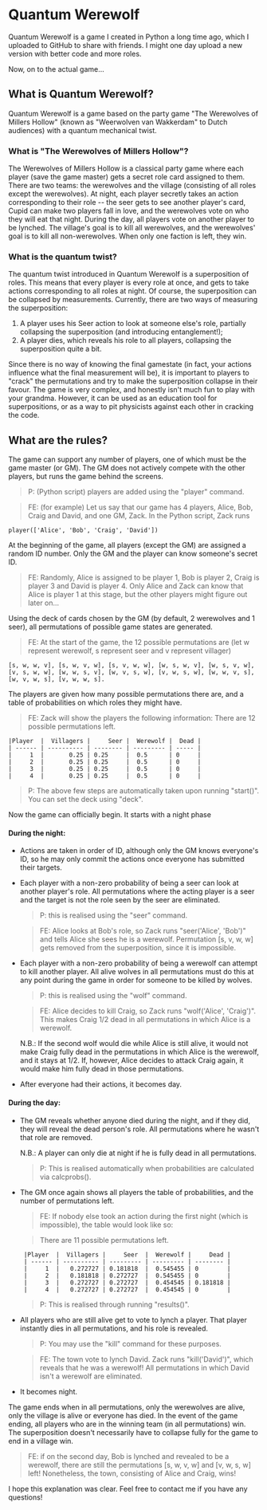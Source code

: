 # Quantum Werewolf

Quantum Werewolf is a game I created in Python a long time ago, which I uploaded to GitHub to share with friends.
I might one day upload a new version with better code and more roles.

Now, on to the actual game...

## What is Quantum Werewolf?

Quantum Werewolf is a game based on the party game "The Werewolves of Millers Hollow" (known as "Weerwolven van Wakkerdam" to Dutch audiences) with a quantum mechanical twist.


### What is "The Werewolves of Millers Hollow"?

The Werewolves of Millers Hollow is a classical party game where each player (save the game master) gets a secret role card assigned to them. There are two teams: the werewolves
and the village (consisting of all roles except the werewolves). At night, each player secretly takes an action corresponding to their role -- the seer gets to see another player's card,
Cupid can make two players fall in love, and the werewolves vote on who they will eat that night. During the day, all players vote on another player to be lynched.
The village's goal is to kill all werewolves, and the werewolves' goal is to kill all non-werewolves. When only one faction is left, they win.

### What is the quantum twist?

The quantum twist introduced in Quantum Werewolf is a superposition of roles. This means that every player is every role at once, and gets to take actions corresponding to all roles at night.
Of course, the superposition can be collapsed by measurements. Currently, there are two ways of measuring the superposition:

1. A player uses his Seer action to look at someone else's role, partially collapsing the superposition (and introducing entanglement!);
2. A player dies, which reveals his role to all players, collapsing the superposition quite a bit.

Since there is no way of knowing the final gamestate (in fact, your actions influence what the final measurement will be), it is important to players to "crack" the permutations
and try to make the superposition collapse in their favour. The game is very complex, and honestly isn't much fun to play with your grandma. However, it can be used as an
education tool for superpositions, or as a way to pit physicists against each other in cracking the code.

## What are the rules?

The game can support any number of players, one of which must be the game master (or GM). The GM does not actively compete with the other players, but runs the game behind
the screens.

>P: (Python script) players are added using the "player" command.

>FE: (for example) Let us say that our game has 4 players, Alice, Bob, Craig and David, and one GM, Zack. In the Python script, Zack runs

    player(['Alice', 'Bob', 'Craig', 'David'])

At the beginning of the game, all players (except the GM) are assigned a random ID number. Only the GM and the player can know someone's secret ID.
> FE: Randomly, Alice is assigned to be player 1, Bob is player 2, Craig is player 3 and David is player 4. Only Alice and Zack can know that Alice is player 1 at this stage, but the other players might figure out later on...

Using the deck of cards chosen by the GM (by default, 2 werewolves and 1 seer), all permutations of possible game states are generated.
>FE: At the start of the game, the 12 possible permutations are (let w represent werewolf, s represent seer and v represent villager)

    [s, w, w, v], [s, w, v, w], [s, v, w, w], [w, s, w, v], [w, s, v, w], [v, s, w, w], [w, w, s, v], [w, v, s, w], [v, w, s, w], [w, w, v, s], [w, v, w, s], [v, w, w, s].

The players are given how many possible permutations there are, and a table of probabilities on which roles they might have.
> FE: Zack will show the players the following information:
> There are 12 possible permutations left.

    |Player  |  Villagers |     Seer |  Werewolf |  Dead |
    | ------ | ---------- | -------- | --------- | ----- |
    |     1  |       0.25 | 0.25     |  0.5      | 0     |
    |     2  |       0.25 | 0.25     |  0.5      | 0     |
    |     3  |       0.25 | 0.25     |  0.5      | 0     |
    |     4  |       0.25 | 0.25     |  0.5      | 0     |

> P: The above few steps are automatically taken upon running "start()". You can set the deck using "deck".

Now the game can officially begin. It starts with a night phase

#### During the night:

- Actions are taken in order of ID, although only the GM knows everyone's ID, so he may only commit the actions once everyone has submitted their targets.

- Each player with a non-zero probability of being a seer can look at another player's role. All permutations where the acting player is a seer and the target is not
   the role seen by the seer are eliminated.

   > P: this is realised using the "seer" command.

   > FE: Alice looks at Bob's role, so Zack runs "seer('Alice', 'Bob')" and tells Alice she sees he is a werewolf. Permutation [s, v, w, w] gets removed from the superposition, since it is impossible.

- Each player with a non-zero probability of being a werewolf can attempt to kill another player. All alive wolves in all permutations must do this at any point during the game in order for someone to be killed by wolves.

   > P: this is realised using the "wolf" command.

   > FE: Alice decides to kill Craig, so Zack runs "wolf('Alice', 'Craig')". This makes Craig 1/2 dead in all permutations in which Alice is a werewolf.

   N.B.: If the second wolf would die while Alice is still alive, it would not make Craig fully dead in the permutations in which Alice is the werewolf, and it stays at 1/2. If, however, Alice decides to attack Craig again, it would make him fully dead in those permutations.

- After everyone had their actions, it becomes day.

#### During the day:

- The GM reveals whether anyone died during the night, and if they did, they will reveal the dead person's role. All permutations where he wasn't that role are removed.

   N.B.: A player can only die at night if he is fully dead in all permutations.

   > P: This is realised automatically when probabilities are calculated via calcprobs().

 - The GM once again shows all players the table of probabilities, and the number of permutations left.

   > FE: If nobody else took an action during the first night (which is impossible), the table would look like so:

   > There are 11 possible permutations left.

        |Player  |  Villagers |     Seer  |  Werewolf |     Dead |
        | ------ | ---------- | --------- | --------- | -------- |
        |     1  |   0.272727 | 0.181818  |  0.545455 | 0        |
        |     2  |   0.181818 | 0.272727  |  0.545455 | 0        |
        |     3  |   0.272727 | 0.272727  |  0.454545 | 0.181818 |
        |     4  |   0.272727 | 0.272727  |  0.454545 | 0        |

    > P: This is realised through running "results()".

  - All players who are still alive get to vote to lynch a player. That player instantly dies in all permutations, and his role is revealed.

    > P: You may use the "kill" command for these purposes.

    > FE: The town vote to lynch David. Zack runs "kill('David')", which reveals that he was a werewolf! All permutations in which David isn't a werewolf are eliminated.

  - It becomes night.


The game ends when in all permutations, only the werewolves are alive, only the village is alive or everyone has died. In the event of the game ending, all players who
are in the winning team (in all permutations) win. The superposition doesn't necessarily have to collapse fully for the game to end in a village win.

> FE: if on the second day, Bob is lynched and revealed to be a werewolf, there are still the permutations [s, w, v, w] and [v, w, s, w] left!
Nonetheless, the town, consisting of Alice and Craig, wins!

I hope this explanation was clear. Feel free to contact me if you have any questions!
